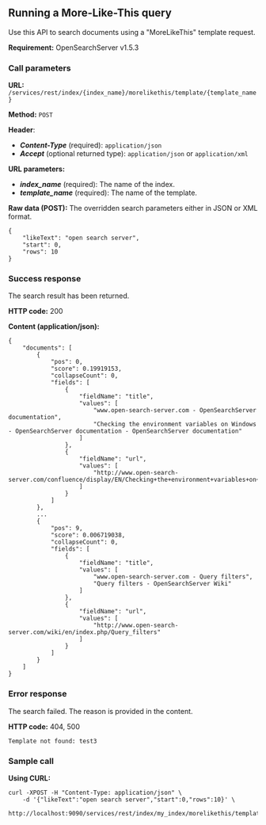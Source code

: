 ## Running a More-Like-This query

Use this API to search documents using a "MoreLikeThis" template request.

**Requirement:** OpenSearchServer v1.5.3

### Call parameters

**URL:** ```/services/rest/index/{index_name}/morelikethis/template/{template_name}```

**Method:** ```POST```

**Header**:
- _**Content-Type**_ (required): ```application/json```
- _**Accept**_ (optional returned type): ```application/json``` or ```application/xml```

**URL parameters:**
- _**index_name**_ (required): The name of the index.
- _**template_name**_ (required): The name of the template.

**Raw data (POST):**
The overridden search parameters either in JSON or XML format.

	{
		"likeText": "open search server",
		"start": 0,
		"rows": 10
	}    

### Success response
The search result has been returned.

**HTTP code:**
200

**Content (application/json):**

	{
		"documents": [
			{
				"pos": 0,
				"score": 0.19919153,
				"collapseCount": 0,
				"fields": [
					{
						"fieldName": "title",
						"values": [
							"www.open-search-server.com - OpenSearchServer documentation",
							"Checking the environment variables on Windows - OpenSearchServer documentation - OpenSearchServer documentation"
						]
					},
					{
						"fieldName": "url",
						"values": [
							"http://www.open-search-server.com/confluence/display/EN/Checking+the+environment+variables+on+Windows"
						]
					}
				]
			},
			...
			{
				"pos": 9,
				"score": 0.006719038,
				"collapseCount": 0,
				"fields": [
					{
						"fieldName": "title",
						"values": [
							"www.open-search-server.com - Query filters",
							"Query filters - OpenSearchServer Wiki"
						]
					},
					{
						"fieldName": "url",
						"values": [
							"http://www.open-search-server.com/wiki/en/index.php/Query_filters"
						]
					}
				]
			}
		]
	}
    

### Error response

The search failed. The reason is provided in the content.

**HTTP code:**
404, 500

    Template not found: test3
    

### Sample call

**Using CURL:**
 
    curl -XPOST -H "Content-Type: application/json" \
        -d '{"likeText":"open search server","start":0,"rows":10}' \
        http://localhost:9090/services/rest/index/my_index/morelikethis/template/my_mlt
    